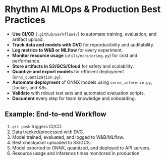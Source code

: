 # Rhythm AI MLOps & Production Best Practices

- **Use CI/CD** (`.github/workflows/`) to automate training, evaluation, and artifact upload.
- **Track data and models with DVC** for reproducibility and auditability.
- **Log metrics to W&B or MLflow** for every experiment.
- **Monitor resource usage** (`utils/monitoring.py`) for cost and performance.
- **Store artifacts in S3/GCS/Cloud** for safety and scalability.
- **Quantize and export models** for efficient deployment (`onnx_quantization.py`).
- **Automate deployment** of ONNX models using `serve_inference.py`, Docker, and K8s.
- **Validate** with robust test sets and automated evaluation scripts.
- **Document** every step for team knowledge and onboarding.

## Example: End-to-end Workflow

1. `git push` triggers CI/CD.
2. Data tracked/processed with DVC.
3. Model trained, evaluated, and logged to W&B/MLflow.
4. Best checkpoint uploaded to S3/GCS.
5. Model exported to ONNX, quantized, and deployed to API servers.
6. Resource usage and inference times monitored in production.